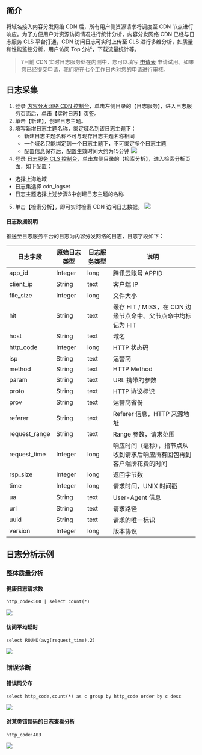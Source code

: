 ## 简介

将域名接入内容分发网络 CDN 后，所有用户侧资源请求将调度至 CDN 节点进行响应。为了方便用户对资源访问情况进行统计分析，内容分发网络 CDN 已经与日志服务 CLS 平台打通，CDN 访问日志可实时上传至 CLS 进行多维分析，如质量和性能监控分析，用户访问 Top 分析，下载流量统计等。

>?目前 CDN 实时日志服务处在内测中，您可以填写 [申请表](https://intl.cloud.tencent.com/apply/p/f4gs2k0au1i) 申请试用。如果您已经提交申请，我们将在七个工作日内对您的申请进行审核。



## 日志采集

1. 登录 [内容分发网络 CDN 控制台](https://console.cloud.tencent.com/cdn)，单击左侧目录的【日志服务】，进入日志服务页面后，单击【实时日志】页签。
2. 单击【新建】，创建日志主题。
3. 填写新增日志主题名称，绑定域名到该日志主题下：
	- 新建日志主题名称不可与现存日志主题名称相同
	- 一个域名只能绑定到一个日志主题下，不可绑定多个日志主题
	- 配置信息保存后，配置生效时间大约为15分钟
![](https://main.qcloudimg.com/raw/e04e398136dc52192752e866041ca109.png)
4. 登录 [日志服务 CLS 控制台](https://console.cloud.tencent.com/cls/)，单击左侧目录的【检索分析】，进入检索分析页面，如下配置：
 - 选择上海地域
 - 日志集选择 cdn_logset
 - 日志主题选择上述步骤3中创建日志主题的名称
5. 单击【检索分析】，即可实时检索 CDN 访问日志数据。
![](https://main.qcloudimg.com/raw/933dc1e79519e6fbbbdbde28eae78d2f.png)
#### 日志数据说明
推送至日志服务平台的日志为内容分发网络的日志，日志字段如下：
<table>
<thead>
<tr>
<th>日志字段</th>
<th>原始日志类型</th>
<th>日志服务类型</th>
<th>说明</th>
</tr>
</thead>
<tbody><tr>
<td>app_id</td>
<td>Integer</td>
<td>long</td>
<td>腾讯云账号 APPID</td>
</tr>
<tr>
<td>client_ip</td>
<td>String</td>
<td>text</td>
<td>客户端 IP</td>
</tr>
<tr>
<td>file_size</td>
<td>Integer</td>
<td>long</td>
<td>文件大小</td>
</tr>
<tr>
<td>hit</td>
<td>String</td>
<td>text</td>
<td>缓存 HIT / MISS，在 CDN 边缘节点命中、父节点命中均标记为 HIT</td>
</tr>
<tr>
<td>host</td>
<td>String</td>
<td>text</td>
<td>域名</td>
</tr>
<tr>
<td>http_code</td>
<td>Integer</td>
<td>long</td>
<td>HTTP 状态码</td>
</tr>
<tr>
<td>isp</td>
<td>String</td>
<td>text</td>
<td>运营商</td>
</tr>
<tr>
<td>method</td>
<td>String</td>
<td>text</td>
<td>HTTP Method</td>
</tr>
<tr>
<td>param</td>
<td>String</td>
<td>text</td>
<td>URL 携带的参数</td>
</tr>
<tr>
<td>proto</td>
<td>String</td>
<td>text</td>
<td>HTTP 协议标识</td>
</tr>
<tr>
<td>prov</td>
<td>String</td>
<td>text</td>
<td>运营商省份</td>
</tr>
<tr>
<td>referer</td>
<td>String</td>
<td>text</td>
<td>Referer 信息，HTTP  来源地址</td>
</tr>
<tr>
<td>request_range</td>
<td>String</td>
<td>text</td>
<td>Range 参数，请求范围</td>
</tr>
<tr>
<td>request_time</td>
<td>Integer</td>
<td>long</td>
<td>响应时间（毫秒），指节点从收到请求后响应所有回包再到客户端所花费的时间</td>
</tr>
<tr>
<td>rsp_size</td>
<td>Integer</td>
<td>long</td>
<td>返回字节数</td>
</tr>
<tr>
<td>time</td>
<td>Integer</td>
<td>long</td>
<td>请求时间，UNIX 时间戳</td>
</tr>
<tr>
<td>ua</td>
<td>String</td>
<td>text</td>
<td>User-Agent 信息</td>
</tr>
<tr>
<td>url</td>
<td>String</td>
<td>text</td>
<td>请求路径</td>
</tr>
<tr>
<td>uuid</td>
<td>String</td>
<td>text</td>
<td>请求的唯一标识</td>
</tr>
<tr>
<td>version</td>
<td>Integer</td>
<td>long</td>
<td>版本协议</td>
</tr>
</tbody></table>



## 日志分析示例

### 整体质量分析

#### 健康日志请求数
```plaintext
http_code<500 | select count(*)
```
![](https://main.qcloudimg.com/raw/249f81bd2ef8ac6d18726ce6ce135dbd.png)

#### 访问平均延时
```plaintext
select ROUND(avg(request_time),2)
```
![](https://main.qcloudimg.com/raw/de7476f4e9132bbea2b0f5ed9a0e5016.png)

### 错误诊断

#### 错误码分布
```plaintext
select http_code,count(*) as c group by http_code order by c desc
```
![](https://main.qcloudimg.com/raw/d16e394982efa873dd7785ab2a7b42fc.png)

#### 对某类错误码的日志查看分析
```plaintext
http_code:403
```
![](https://main.qcloudimg.com/raw/c175381141045fec430d2f06c19ff396.png)

